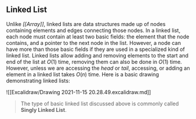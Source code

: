 ## Linked List
Unlike *[[Array]]*, linked lists are data structures made up of nodes containing elements and edges connecting those nodes. In a linked list, each node must contain at least two basic fields: the element that the node contains, and a pointer to the next node in the list. However, a node can have more than those basic fields if they are used in a specialized kind of linked list. Linked lists allow adding and removing elements to the start and end of the list at $O(1)$ time, removing them can also be done in $O(1)$ time. However, unless we are accessing the *head* or *tail*, accessing, or adding an element in a linked list takes $O(n)$ time. Here is a basic drawing demonstrating linked lists:

![[Excalidraw/Drawing 2021-11-15 20.28.49.excalidraw.md]]

> The type of basic linked list discussed above is commonly called **Singly Linked List**.
